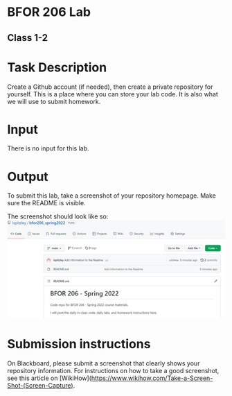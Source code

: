 # BFOR 206 Lab
## Class 1-2

# Task Description
Create a Github account (if needed), then create a private
repository for yourself. This is a place where you can store
your lab code. It is also what we will use to submit homework.

# Input
There is no input for this lab.

# Output
To submit this lab, take a screenshot of your repository
homepage. Make sure the README is visible.

The screenshot should look like so:
![image](1-2_github_screenshot.jpg)

# Submission instructions
On Blackboard, please submit a screenshot that
clearly shows your repository information. For
instructions on how to take a good screenshot,
see this article on
[WikiHow](https://www.wikihow.com/Take-a-Screen-Shot-(Screen-Capture).
